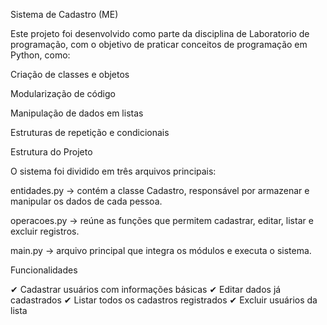 Sistema de Cadastro (ME)

Este projeto foi desenvolvido como parte da disciplina de Laboratorio de programação, com o objetivo de praticar conceitos de programação em Python, como:

Criação de classes e objetos

Modularização de código

Manipulação de dados em listas

Estruturas de repetição e condicionais

Estrutura do Projeto

O sistema foi dividido em três arquivos principais:

entidades.py → contém a classe Cadastro, responsável por armazenar e manipular os dados de cada pessoa.

operacoes.py → reúne as funções que permitem cadastrar, editar, listar e excluir registros.

main.py → arquivo principal que integra os módulos e executa o sistema.

Funcionalidades

✔ Cadastrar usuários com informações básicas
✔ Editar dados já cadastrados
✔ Listar todos os cadastros registrados
✔ Excluir usuários da lista
